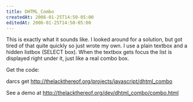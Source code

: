 ```yaml
---
title: DHTML_Combo
createdAt: 2006-01-25T14:50-05:00
editedAt: 2006-01-25T14:50-05:00
---
```


This is exactly what it sounds like. I looked around for a solution,  but got tired of that quite quickly so just wrote my own. I use a plain textbox and a hidden listbox (SELECT box). When the textbox gets focus the list is displayed right under it, just like a real combo box.

Get the code:

  darcs get http://thelackthereof.org/projects/javascript/dhtml_combo

See a demo at http://thelackthereof.org/dev/dhtml_combo/combo.html

